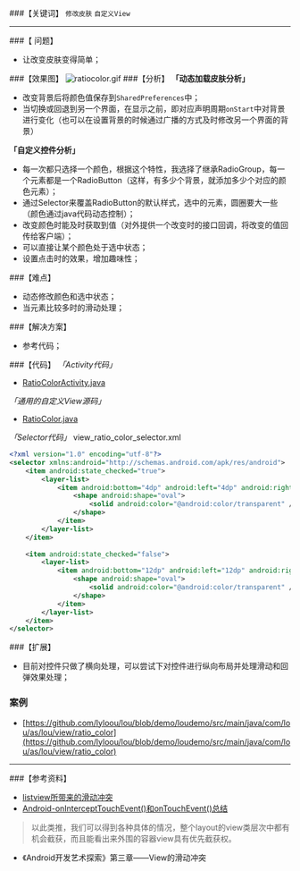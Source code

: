 ###【关键词】
`修改皮肤` `自定义View`
***
###【 问题】
* 让改变皮肤变得简单；

###【效果图】 
![ratiocolor.gif](http://img.blog.csdn.net/20160512181253339)
###【分析】
**「动态加载皮肤分析」**

* 改变背景后将颜色值保存到`SharedPreferences`中；
* 当切换或回退到另一个界面，在显示之前，即对应声明周期`onStart`中对背景进行变化（也可以在设置背景的时候通过广播的方式及时修改另一个界面的背景）

**「自定义控件分析」**

* 每一次都只选择一个颜色，根据这个特性，我选择了继承RadioGroup，每一个元素都是一个RadioButton（这样，有多少个背景，就添加多少个对应的颜色元素）；
* 通过Selector来覆盖RadioButton的默认样式，选中的元素，圆圈要大一些（颜色通过java代码动态控制）；
* 改变颜色时能及时获取到值（对外提供一个改变时的接口回调，将改变的值回传给客户端）；
* 可以直接让某个颜色处于选中状态；
* 设置点击时的效果，增加趣味性；

###【难点】
* 动态修改颜色和选中状态；
* 当元素比较多时的滑动处理；

###【解决方案】
* 参考代码；

###【代码】
*「Activity代码」*
- [RatioColorActivity.java](https://github.com/lyloou/lou/blob/demo/loudemo/src/main/java/com/lou/as/lou/view/ratio_color/RatioColorActivity.java)


*「通用的自定义View源码」*
- [RatioColor.java](https://github.com/lyloou/lou/blob/demo/loulib/src/main/java/com/lyloou/lou/view/RatioColor.java)

*「Selector代码」*
view_ratio_color_selector.xml
```xml
<?xml version="1.0" encoding="utf-8"?>
<selector xmlns:android="http://schemas.android.com/apk/res/android">
    <item android:state_checked="true">
        <layer-list>
            <item android:bottom="4dp" android:left="4dp" android:right="4dp" android:top="4dp">
                <shape android:shape="oval">
                    <solid android:color="@android:color/transparent" />
                </shape>
            </item>
        </layer-list>
    </item>
 
    <item android:state_checked="false">
        <layer-list>
            <item android:bottom="12dp" android:left="12dp" android:right="12dp" android:top="12dp">
                <shape android:shape="oval">
                    <solid android:color="@android:color/transparent" />
                </shape>
            </item>
        </layer-list>
    </item>
</selector>
```
###【扩展】
* 目前对控件只做了横向处理，可以尝试下对控件进行纵向布局并处理滑动和回弹效果处理；

### 案例
- [https://github.com/lyloou/lou/blob/demo/loudemo/src/main/java/com/lou/as/lou/view/ratio_color](https://github.com/lyloou/lou/blob/demo/loudemo/src/main/java/com/lou/as/lou/view/ratio_color)

***
###【参考资料】

* [listview所带来的滑动冲突](http://blog.csdn.net/singwhatiwanna/article/details/8863232)
* [Android-onInterceptTouchEvent()和onTouchEvent()总结](http://blog.csdn.net/lvxiangan/article/details/9309927)
> 以此类推，我们可以得到各种具体的情况，整个layout的view类层次中都有机会截获，而且能看出来外围的容器view具有优先截获权。

* 《Android开发艺术探索》第三章——View的滑动冲突

